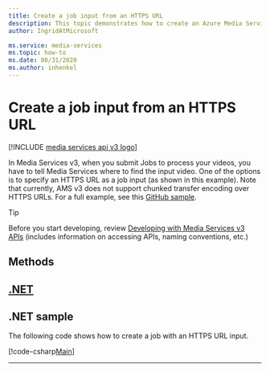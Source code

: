 ```yaml
---
title: Create a job input from an HTTPS URL
description: This topic demonstrates how to create an Azure Media Services Job input from an HTTPS URL.
author: IngridAtMicrosoft

ms.service: media-services
ms.topic: how-to
ms.date: 08/31/2020
ms.author: inhenkel
---
```


# Create a job input from an HTTPS URL

[!INCLUDE [media services api v3 logo](./includes/v3-hr.md)]

In Media Services v3, when you submit Jobs to process your videos, you have to tell Media Services where to find the input video. One of the options is to specify an HTTPS URL as a job input (as shown in this example). Note that currently, AMS v3 does not support chunked transfer encoding over HTTPS URLs. For a full example, see this [GitHub sample](https://github.com/Azure-Samples/media-services-v3-dotnet-quickstarts/blob/master/AMSV3Quickstarts/EncodeAndStreamFiles/Program.cs).

> [!TIP]
> Before you start developing, review [Developing with Media Services v3 APIs](media-services-apis-overview.md) (includes information on accessing APIs, naming conventions, etc.)

## Methods

## [.NET](#tab/net/)

## .NET sample

The following code shows how to create a job with an HTTPS URL input.

[!code-csharp[Main](~/../media-services-v3-dotnet-quickstarts/AMSV3Quickstarts/EncodeAndStreamFiles/Program.cs#SubmitJob)]

---
